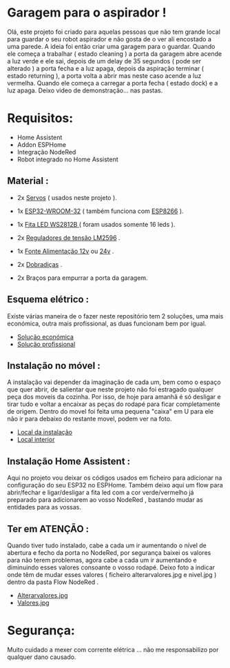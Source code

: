 # Garagem para o aspirador ! 

Olá, este projeto foi criado para aquelas pessoas que não tem grande local para guardar o seu robot aspirador e não gosta de o ver ali encostado a uma parede. A ideia foi então criar uma garagem para o guardar. Quando ele começa a trabalhar ( estado cleaning ) a porta da garagem abre acende a luz verde e ele sai, depois de um delay de 35 segundos ( pode ser alterado ) a porta fecha e a luz apaga, depois da aspiração terminar ( estado returning ), a porta volta a abrir mas neste caso acende a luz vermelha. Quando ele começa a carregar a porta fecha ( estado dock) e a luz apaga.
Deixo video de demonstração... nas pastas. 


# Requisitos:

- Home Assistent
- Addon ESPHome
- Integração NodeRed
- Robot integrado no Home Assistent


## Material :

- 2x [Servos](https://www.amazon.es/gp/product/B088NJRFD7) ( usados neste projeto ).

- 1x [ESP32-WROOM-32](https://www.amazon.es/dp/B071P98VTG/ref=sr_1_1_sspa?crid=10L8C4C4UDED0&keywords=esp32&qid=1658250876&refinements=p_76%3A13956313031&rnid=831276031&rps=1&s=computers&sprefix=esp32+%2Ccomputers%2C84&sr=1-1-spons&psc=1&smid=A1X7QLRQH87QA3&spLa=ZW5jcnlwdGVkUXVhbGlmaWVyPUEyN1FETlRCMzdGTUJIJmVuY3J5cHRlZElkPUEwMDA0NjYyOTVWTkVaQjFDVjI5JmVuY3J5cHRlZEFkSWQ9QTA1MTA1MTBVMzNLQVFCVFo2Nlgmd2lkZ2V0TmFtZT1zcF9hdGYmYWN0aW9uPWNsaWNrUmVkaXJlY3QmZG9Ob3RMb2dDbGljaz10cnVl) ( também funciona com [ESP8266](https://www.amazon.es/dp/B06Y1LZLLY/ref=sr_1_2_sspa?crid=7MZPZB29QQ2C&keywords=esp8266+nodemcu&qid=1658251693&sprefix=ESP8266%2Caps%2C88&sr=8-2-spons&psc=1&smid=A1X7QLRQH87QA3&spLa=ZW5jcnlwdGVkUXVhbGlmaWVyPUEyMzZaM0hTVUxLRFNEJmVuY3J5cHRlZElkPUEwOTM3MjQ1M043SzdKNFlOR0VEQyZlbmNyeXB0ZWRBZElkPUEwNTg5OTQxNzhPREpSQ0dKQzlUJndpZGdldE5hbWU9c3BfYXRmJmFjdGlvbj1jbGlja1JlZGlyZWN0JmRvTm90TG9nQ2xpY2s9dHJ1ZQ==) ).

- 1x [Fita LED WS2812B ](https://pt.aliexpress.com/item/32682015405.html?pdp_npi=2%40dis%21EUR%21€%205%2C90%21€%203%2C89%21%21%21%21%21%40210318be16582511088073757e411e%2112000027369115512%21sh&spm=a2g0o.store_pc_home.productList_2400537.pic_0) ( foram usados somente 16 leds ).

- 2x [Reguladores de tensão  LM2596](https://amzn.to/2V7blBq) .

- 1x [Fonte Alimentação 12v](https://www.amazon.es/alimentación-universal-conmutación-cortocircuito-Sobrecarga/dp/B073GLDKMH/ref=sr_1_8?__mk_es_ES=ÅMÅŽÕÑ&crid=BHWZ3PO8ADGH&keywords=fuente%2Balimentación%2Bled%2B12v%2F24&qid=1658251483&s=lighting&sprefix=fuente%2Balimentacion%2Bled%2B12v%2F24%2Clighting%2C88&sr=1-8&th=1) ou [24v](https://www.amazon.es/Output-Supply-Converter-Adapter-Strips/dp/B01M4PI4E3/ref=sr_1_10?keywords=fuente%2Balimentación%2B24v&qid=1658251922&sr=8-10&th=1) .

- 2x [Dobradiças](https://www.leroymerlin.pt/Produtos/Ferragens/Ferragens-para-moveis/Dobradicas-de-movel/WPR_REF_15040256) . 

- 2x Braços para empurrar a porta da garagem.

## Esquema elétrico :

Existe várias maneira de o fazer neste repositório tem 2 soluções, uma mais económica, outra mais profissional, as duas funcionam bem por igual.
- [Solução económica ](https://im.ge/i/FOcz1C)
- [Solução profissional](https://im.ge/i/FOce7r)


## Instalação no móvel :

A instalação vai depender da imaginação de cada um, bem como o espaço que quer abrir, de salientar que neste projeto não foi estragado qualquer peça dos moveis da cozinha. Por isso, de hoje para amanhã é só desligar e tirar tudo e voltar a encaixar as peças do rodapé para ficar completamente de origem. Dentro do movel foi feita uma pequena "caixa" em U para ele não ir para debaixo do restante movel, podem ver na foto.

- [Local da instalação ](https://im.ge/i/FOgXwc)
- [Local interior ](https://im.ge/i/FOgo2T)

## Instalação Home Assistent :

Aqui no projeto vou deixar os códigos usados em ficheiro para adicionar na configuração do seu ESP32 no ESPHome. Também deixo aqui um flow para abrir/fechar e ligar/desligar a fita led com a cor verde/vermelho já preparado para adicionarem ao vosso NodeRed , bastando mudar as entidades para as vossas.

## Ter em ATENÇÃO :

Quando tiver tudo instalado, cabe a cada um ir aumentando o nível de abertura e fecho da porta no NodeRed, por segurança baixei os valores para não terem problemas, agora cabe a cada um ir aumentando e diminuindo esses valores consoante o vosso rodapé. Deixo foto a indicar onde têm de mudar esses valores ( ficheiro  alterarvalores.jpg e nivel.jpg ) dentro da pasta Flow NodeRed .

- [Alterarvalores.jpg](https://im.ge/i/FOgMAW)
- [Valores.jpg](https://im.ge/i/FOgQp0)


# Segurança:
Muito cuidado a mexer com corrente elétrica ... não me responsabilizo por qualquer dano causado.
